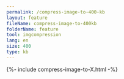 ```yaml
---
permalink: /compress-image-to-400-kb
layout: feature
fileName: compress-image-to-400kb
folderName: feature
tool: imgcompression
lang: en
size: 400
type: kb
---
```


{%- include compress-image-to-X.html -%}
